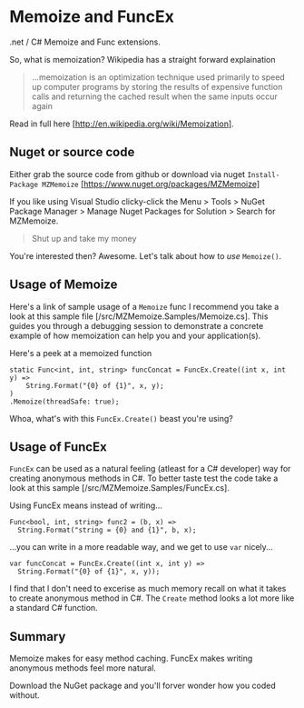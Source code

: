 # Memoize and FuncEx

.net / C# Memoize and Func extensions. 

So, what is memoization? Wikipedia has a straight forward explaination 

>...memoization is an optimization technique used primarily to speed up computer programs by storing the results of expensive function calls and returning the cached result when the same inputs occur again

Read in full here [http://en.wikipedia.org/wiki/Memoization].

## Nuget or source code

Either grab the source code from github or download via nuget `Install-Package MZMemoize` [https://www.nuget.org/packages/MZMemoize]

If you like using Visual Studio clicky-click the Menu > Tools > NuGet Package Manager > Manage Nuget Packages for Solution > Search for MZMemoize.

> Shut up and take my money
 
You're interested then? Awesome. Let's talk about how to _use_ `Memoize()`.

## Usage of Memoize

Here's a link of sample usage of a `Memoize` func I recommend you take a look at this sample file [/src/MZMemoize.Samples/Memoize.cs]. This guides you through a debugging session to demonstrate a concrete example of how memoization can help you and your application(s). 

Here's a peek at a memoized function

```
static Func<int, int, string> funcConcat = FuncEx.Create((int x, int y) => 
    String.Format("{0} of {1}", x, y);
)
.Memoize(threadSafe: true);
```

Whoa, what's with this `FuncEx.Create()` beast you're using? 

## Usage of FuncEx

`FuncEx` can be used as a natural feeling (atleast for a C# developer) way for creating anonymous methods in C#. To better taste test the code take a look at this sample [/src/MZMemoize.Samples/FuncEx.cs].

Using FuncEx means instead of writing...

```
Func<bool, int, string> func2 = (b, x) =>
  String.Format("string = {0} and {1}", b, x);
```

...you can write in a more readable way, and we get to use `var` nicely...

```
var funcConcat = FuncEx.Create((int x, int y) => 
  String.Format("{0} of {1}", x, y));
```

I find that I don't need to excerise as much memory recall on what it takes to create anonymous method in C#. The `Create` method looks a lot more like a standard C# function.

## Summary

Memoize makes for easy method caching.
FuncEx makes writing anonymous methods feel more natural.

Download the NuGet package and you'll forver wonder how you coded without.
